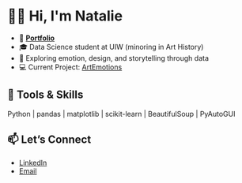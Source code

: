 # 👋🏼 Hi, I'm Natalie
- 💌 [**Portfolio**](https://github.com/natalie-ava/portfolio)
- 🎓 Data Science student at UIW (minoring in Art History)
- 🎨 Exploring emotion, design, and storytelling through data
- 💻 Current Project: [ArtEmotions](https://github.com/natalie-ava/ArtEmotions)

## 🔧 Tools & Skills
Python | pandas | matplotlib | scikit-learn | BeautifulSoup | PyAutoGUI

## 📫 Let’s Connect
- [LinkedIn](https://www.linkedin.com/in/natalieavahuang/)
- [Email](mailto:nhuang@student.uiwtx.edu)
